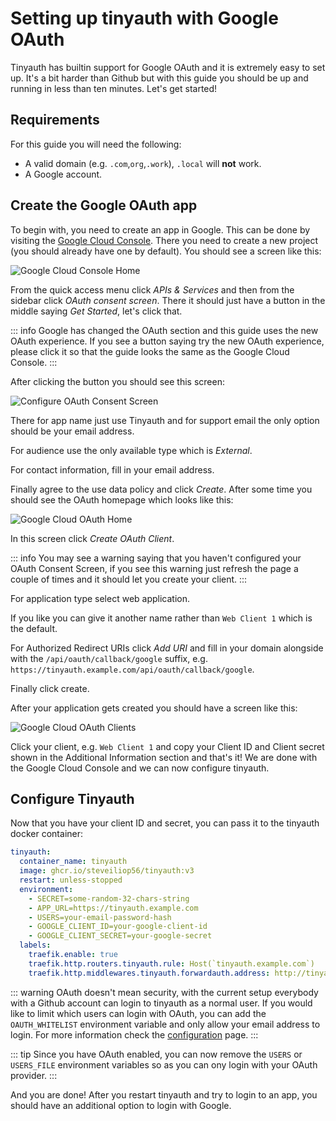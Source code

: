 # Setting up tinyauth with Google OAuth

Tinyauth has builtin support for Google OAuth and it is extremely easy to set up. It's a bit harder than Github but with this guide you should be up and running in less than ten minutes. Let's get started!

## Requirements

For this guide you will need the following:

- A valid domain (e.g. `.com`,`org`,`.work`), `.local` will **not** work.
- A Google account.

## Create the Google OAuth app

To begin with, you need to create an app in Google. This can be done by visiting the [Google Cloud Console](https://console.cloud.google.com/). There you need to create a new project (you should already have one by default). You should see a screen like this:

![Google Cloud Console Home](/screenshots/google-cloud-home.png)

From the quick access menu click _APIs & Services_ and then from the sidebar click _OAuth consent screen_. There it should just have a button in the middle saying _Get Started_, let's click that.

::: info
Google has changed the OAuth section and this guide uses the new OAuth experience. If you see a button saying try the new OAuth experience, please click it so that the guide looks the same as the Google Cloud Console.
:::

After clicking the button you should see this screen:

![Configure OAuth Consent Screen](/screenshots/google-cloud-oauth-configure.png)

There for app name just use Tinyauth and for support email the only option should be your email address.

For audience use the only available type which is _External_.

For contact information, fill in your email address.

Finally agree to the use data policy and click _Create_. After some time you should see the OAuth homepage which looks like this:

![Google Cloud OAuth Home](/screenshots/google-cloud-oauth-home.png)

In this screen click _Create OAuth Client_.

::: info
You may see a warning saying that you haven't configured your OAuth Consent Screen, if you see this warning just refresh the page a couple of times and it should let you create your client.
:::

For application type select web application.

If you like you can give it another name rather than `Web Client 1` which is the default.

For Authorized Redirect URIs click _Add URI_ and fill in your domain alongside with the `/api/oauth/callback/google` suffix, e.g. `https://tinyauth.example.com/api/oauth/callback/google`.

Finally click create.

After your application gets created you should have a screen like this:

![Google Cloud OAuth Clients](/screenshots/google-cloud-oauth-created.png)

Click your client, e.g. `Web Client 1` and copy your Client ID and Client secret shown in the Additional Information section and that's it! We are done with the Google Cloud Console and we can now configure tinyauth.

## Configure Tinyauth

Now that you have your client ID and secret, you can pass it to the tinyauth docker container:

```yaml
tinyauth:
  container_name: tinyauth
  image: ghcr.io/steveiliop56/tinyauth:v3
  restart: unless-stopped
  environment:
    - SECRET=some-random-32-chars-string
    - APP_URL=https://tinyauth.example.com
    - USERS=your-email-password-hash
    - GOOGLE_CLIENT_ID=your-google-client-id
    - GOOGLE_CLIENT_SECRET=your-google-secret
  labels:
    traefik.enable: true
    traefik.http.routers.tinyauth.rule: Host(`tinyauth.example.com`)
    traefik.http.middlewares.tinyauth.forwardauth.address: http://tinyauth:3000/api/auth/traefik
```

::: warning
OAuth doesn't mean security, with the current setup everybody with a Github account can login to tinyauth as a normal user. If you would like to limit which users can login with OAuth, you can add the `OAUTH_WHITELIST` environment variable and only allow your email address to login. For more information check the [configuration](/docs/reference/configuration.md) page.
:::

::: tip
Since you have OAuth enabled, you can now remove the `USERS` or `USERS_FILE` environment variables so as you can ony login with your OAuth provider.
:::

And you are done! After you restart tinyauth and try to login to an app, you should have an additional option to login with Google.
